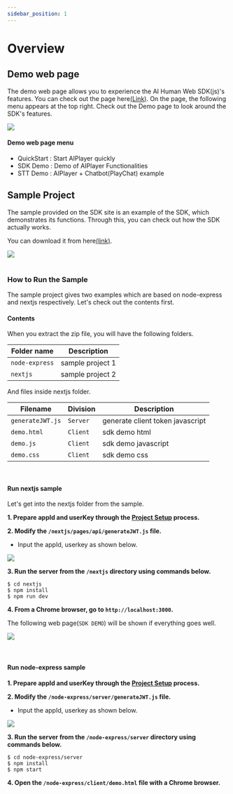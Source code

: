 ```yaml
---
sidebar_position: 1
---
```


# Overview

## Demo web page

The demo web page allows you to experience the AI Human Web SDK(js)'s features. You can check out the page here[(Link)](https://aihuman.deepbrain.io/webdemo/demo1.html). On the page, the following menu appears at the top right. Check out the Demo page to look around the SDK's features.

<img src="/img/aihuman/web/demo_btn.png" />

#### Demo web page menu

- QuickStart : Start AIPlayer quickly
- SDK Demo : Demo of AIPlayer Functionalities
- STT Demo : AIPlayer + Chatbot(PlayChat) example

## Sample Project

The sample provided on the SDK site is an example of the SDK, which demonstrates its functions. Through this, you can check out how the SDK actually works. 

You can download it from here[(link)](https://aihuman.deepbrain.io/aihuman/sdk).

<img src="/img/aihuman/web/sdk_sample1.png" />

<br />
<br />

### How to Run the Sample

The sample project gives two examples which are based on node-express and nextjs respectively. Let's check out the contents first.

#### Contents

When you extract the zip file, you will have the following folders. 

| Folder name    | Description      |
| -------------- | ---------------- |
| `node-express` | sample project 1 |
| `nextjs`       | sample project 2 |


And files inside nextjs folder.

| Filename          | Division  |Description                      |
| ----------------- | -------- |----------------------------------|
| `generateJWT.js`  | `Server` | generate client token javascript
| `demo.html`      | `Client` | sdk demo html
| `demo.js`        | `Client` | sdk demo javascript
| `demo.css`       | `Client` | sdk demo css


<br />

#### Run nextjs sample

Let's get into the nextjs folder from the sample.

**1. Prepare appId and userKey through the [Project Setup](../getting-started/projectsetup) process.**

**2. Modify the `/nextjs/pages/api/generateJWT.js` file.**

- Input the appId, userkey as shown below.

<img src="/img/aihuman/web/sdk_sample3.png" />

**3. Run the server from the `/nextjs` directory using commands below.**

```
$ cd nextjs
$ npm install
$ npm run dev
```

**4. From a Chrome browser, go to `http://localhost:3000`.**

The following web page(`SDK DEMO`) will be shown if everything goes well.

<img src="/img/aihuman/web/sdk_demo_01.png" />

<br />
<br />
<br />

#### Run node-express sample

**1. Prepare appId and userKey through the [Project Setup](../getting-started/projectsetup) process.**

**2. Modify the `/node-express/server/generateJWT.js` file.**

- Input the appId, userkey as shown below.

<img src="/img/aihuman/web/sdk_sample2.png" />

**3. Run the server from the `/node-express/server` directory using commands below.**

```
$ cd node-express/server
$ npm install
$ npm start
```

**4. Open the `/node-express/client/demo.html` file with a Chrome browser.**